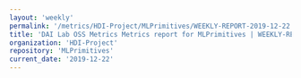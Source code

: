 ```yaml
---
layout: 'weekly'
permalink: '/metrics/HDI-Project/MLPrimitives/WEEKLY-REPORT-2019-12-22'
title: 'DAI Lab OSS Metrics Metrics report for MLPrimitives | WEEKLY-REPORT-2019-12-22'
organization: 'HDI-Project'
repository: 'MLPrimitives'
current_date: '2019-12-22'
---
```

